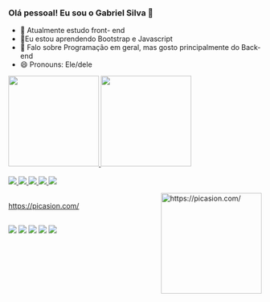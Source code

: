 ### Olá pessoal! Eu sou o Gabriel Silva 👋



- 🔭 Atualmente estudo front- end
- 🌱Eu estou aprendendo Bootstrap e Javascript
- 💬 Falo sobre Programação em geral, mas gosto principalmente do Back- end
- 😄 Pronouns: Ele/dele
 <div>
  <a href="https://github.com/gabrieldevs4">
  <img height="180em" src="https://github-readme-stats.vercel.app/api?username=gabrieldevs4&show_icons=true&theme=merko&include_all_commits=true&count_private=true"/>
  <img height="180em" src="https://github-readme-stats.vercel.app/api/top-langs/?username=gabrieldevs4&layout=compact&langs_count=7&theme=merko"/>
</div>
<div style="display: inline_block"><br>
  <img  src="https://img.icons8.com/color/48/000000/bootstrap.png"/>
  <img src="https://img.icons8.com/color/48/000000/html-5--v1.png"/>
  <img src="https://img.icons8.com/color/48/000000/css3.png"/>
  <img src="https://img.icons8.com/color/48/000000/javascript--v2.png"/> 
  <img src="https://img.icons8.com/color/48/000000/python--v1.png"/>
 
 <a href="https://picasion.com/"><img align="right" src="https://i.picasion.com/pic91/3b223445fdff3b69c1ea6e7142b03d7e.gif" width="200" height="200" border="0" alt="https://picasion.com/" /></a><br /><a href="https://picasion.com/">https://picasion.com/</a>
</div>
  
  ##
  
<div>
  <a href="https://www.facebook.com/profile.php?id=100064864644679" target="_blank"><img src="https://img.shields.io/badge/Facebook-1877F2?style=for-the-badge&logo=facebook&logoColor=white" target="_blank"></a>
  <a href="https://www.instagram.com/gabriel.silvra/" target="_blank"><img src="https://img.shields.io/badge/-Instagram-%23E4405F?style=for-the-badge&logo=instagram&logoColor=white" target="_blank"></a>
 	<a href="https://twitter.com/gabrieldevs4" target="_blank"><img src="https://img.shields.io/badge/Twitter-1DA1F2?style=for-the-badge&logo=twitter&logoColor=white" target="_blank"></a>
  <a href = "mailto:contato@gabriel.devs@outlook.com"><img src="https://img.shields.io/badge/Gmail-D14836?style=for-the-badge&logo=gmail&logoColor=white" target="_blank"></a>
  <a href="https://www.linkedin.com/in/gabriel-silva-1374161a6?lipi=urn%3Ali%3Apage%3Ad_flagship3_profile_view_base_contact_details%3BoQy7hzzCQoaxTz%2FTbmjADw%3D%3D" target="_blank"><img src="https://img.shields.io/badge/-LinkedIn-%230077B5?style=for-the-badge&logo=linkedin&logoColor=white" target="_blank"></a> 
 
 
</div>

